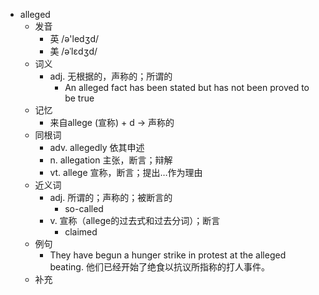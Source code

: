 - alleged
  - 发音
    - 英 /ə'ledʒd/
    - 美 /əˈlɛdʒd/
  - 词义
    - adj. 无根据的，声称的；所谓的
      - An alleged fact has been stated but has not been proved to be true
  - 记忆
    - 来自allege (宣称) + d → 声称的
  - 同根词
    - adv. allegedly 依其申述
    - n. allegation 主张，断言；辩解
    - vt. allege 宣称，断言；提出…作为理由
  - 近义词
    - adj. 所谓的；声称的；被断言的
      - so-called
    - v. 宣称（allege的过去式和过去分词）；断言
      - claimed
  - 例句
    - They have begun a hunger strike in protest at the alleged beating. 他们已经开始了绝食以抗议所指称的打人事件。
  - 补充